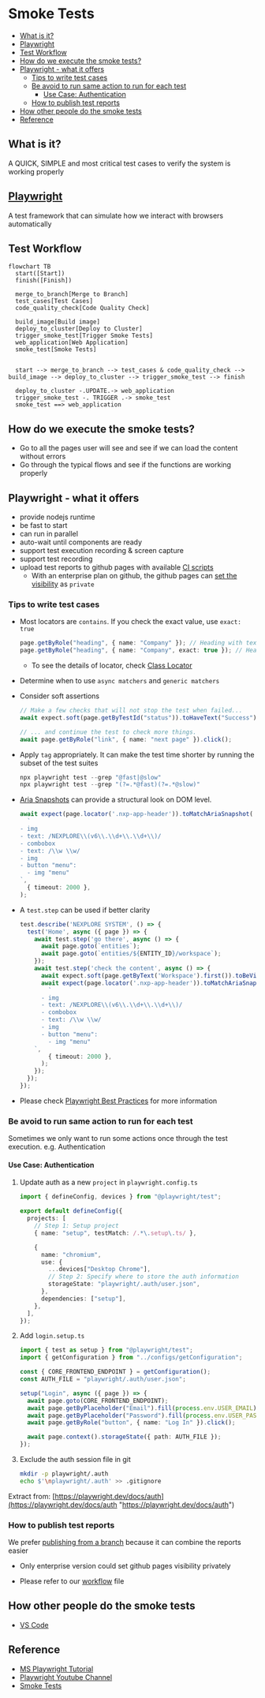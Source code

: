 # Smoke Tests <!-- omit in toc -->

- [What is it?](#what-is-it)
- [Playwright](#playwright)
- [Test Workflow](#test-workflow)
- [How do we execute the smoke tests?](#how-do-we-execute-the-smoke-tests)
- [Playwright - what it offers](#playwright---what-it-offers)
  - [Tips to write test cases](#tips-to-write-test-cases)
  - [Be avoid to run same action to run for each test](#be-avoid-to-run-same-action-to-run-for-each-test)
    - [Use Case: Authentication](#use-case-authentication)
  - [How to publish test reports](#how-to-publish-test-reports)
- [How other people do the smoke tests](#how-other-people-do-the-smoke-tests)
- [Reference](#reference)

## What is it?

A QUICK, SIMPLE and most critical test cases to verify the system is working properly

## [Playwright](https://playwright.dev "https://playwright.dev")

A test framework that can simulate how we interact with browsers automatically

## Test Workflow

```mermaid
flowchart TB
  start([Start])
  finish([Finish])

  merge_to_branch[Merge to Branch]
  test_cases[Test Cases]
  code_quality_check[Code Quality Check]

  build_image[Build image]
  deploy_to_cluster[Deploy to Cluster]
  trigger_smoke_test[Trigger Smoke Tests]
  web_application[Web Application]
  smoke_test[Smoke Tests]


  start --> merge_to_branch --> test_cases & code_quality_check --> build_image --> deploy_to_cluster --> trigger_smoke_test --> finish

  deploy_to_cluster -.UPDATE.-> web_application
  trigger_smoke_test -. TRIGGER .-> smoke_test
  smoke_test ==> web_application

```

## How do we execute the smoke tests?

- Go to all the pages user will see and see if we can load the content without errors
- Go through the typical flows and see if the functions are working properly

## Playwright - what it offers

- provide nodejs runtime
- be fast to start
- can run in parallel
- auto-wait until components are ready
- support test execution recording & screen capture
- support test recording
- upload test reports to github pages with available [CI scripts](https://www.youtube.com/watch?v=F_nUVHBhrow&pp=ygUYI3Rlc3RyZXBvcnRzaW5wbGF5d3JpZ2h0)
  - With an enterprise plan on github, the github pages can [set the visibility](https://docs.github.com/en/enterprise-cloud@latest/pages/getting-started-with-github-pages/changing-the-visibility-of-your-github-pages-site) as `private`

### Tips to write test cases

- Most locators are `contains`. If you check the exact value, use `exact: true`

  ```typescript
  page.getByRole("heading", { name: "Company" }); // Heading with text `Company`
  page.getByRole("heading", { name: "Company", exact: true }); // Heading with EXACT text `Company`
  ```

  - To see the details of locator, check [Class Locator](https://playwright.dev/docs/api/class-locator "https://playwright.dev/docs/api/class-locator")

- Determine when to use `async matchers` and `generic matchers`

- Consider soft assertions

  ```typescript
  // Make a few checks that will not stop the test when failed...
  await expect.soft(page.getByTestId("status")).toHaveText("Success");

  // ... and continue the test to check more things.
  await page.getByRole("link", { name: "next page" }).click();
  ```

- Apply `tag` appropriately. It can make the test time shorter by running the subset of the test suites

  ```typescript
  npx playwright test --grep "@fast|@slow"
  npx playwright test --grep "(?=.*@fast)(?=.*@slow)"
  ```

- [Aria Snapshots](https://playwright.dev/docs/aria-snapshots) can provide a structural look on DOM level.

  ```typescript
  await expect(page.locator('.nxp-app-header')).toMatchAriaSnapshot(
    `
  - img
  - text: /NEXPLORE\\(v6\\.\\d+\\.\\d+\\)/
  - combobox
  - text: /\\w \\w/
  - img
  - button "menu":
    - img "menu"
  `,
    { timeout: 2000 },
  );
  ```

- A `test.step` can be used if better clarity

  ```typescript
  test.describe('NEXPLORE SYSTEM', () => {
    test('Home', async ({ page }) => {
      await test.step('go there', async () => {
        await page.goto(`entities`);
        await page.goto(`entities/${ENTITY_ID}/workspace`);
      });
      await test.step('check the content', async () => {
        await expect.soft(page.getByText('Workspace').first()).toBeVisible();
        await expect(page.locator('.nxp-app-header')).toMatchAriaSnapshot(
          `
        - img
        - text: /NEXPLORE\\(v6\\.\\d+\\.\\d+\\)/
        - combobox
        - text: /\\w \\w/
        - img
        - button "menu":
          - img "menu"
      `,
          { timeout: 2000 },
        );
      });
    });
  });
  ```

- Please check [Playwright Best Practices](https://playwright.dev/docs/best-practices "https://playwright.dev/docs/best-practices") for more information

### Be avoid to run same action to run for each test

Sometimes we only want to run some actions once through the test execution. e.g. Authentication

#### Use Case: Authentication

1. Update auth as a new `project` in `playwright.config.ts`

   ```typescript
   import { defineConfig, devices } from "@playwright/test";

   export default defineConfig({
     projects: [
       // Step 1: Setup project
       { name: "setup", testMatch: /.*\.setup\.ts/ },

       {
         name: "chromium",
         use: {
           ...devices["Desktop Chrome"],
           // Step 2: Specify where to store the auth information
           storageState: "playwright/.auth/user.json",
         },
         dependencies: ["setup"],
       },
     ],
   });
   ```

2. Add `login.setup.ts`

   ```typescript
   import { test as setup } from "@playwright/test";
   import { getConfiguration } from "../configs/getConfiguration";

   const { CORE_FRONTEND_ENDPOINT } = getConfiguration();
   const AUTH_FILE = "playwright/.auth/user.json";

   setup("Login", async ({ page }) => {
     await page.goto(CORE_FRONTEND_ENDPOINT);
     await page.getByPlaceholder("Email").fill(process.env.USER_EMAIL);
     await page.getByPlaceholder("Password").fill(process.env.USER_PASSWORD);
     await page.getByRole("button", { name: "Log In" }).click();

     await page.context().storageState({ path: AUTH_FILE });
   });
   ```

3. Exclude the auth session file in git

   ```bash
   mkdir -p playwright/.auth
   echo $'\nplaywright/.auth' >> .gitignore
   ```

Extract from: [https://playwright.dev/docs/auth](https://playwright.dev/docs/auth "https://playwright.dev/docs/auth")

### How to publish test reports

We prefer [publishing from a branch](https://docs.github.com/en/enterprise-cloud@latest/pages/getting-started-with-github-pages/configuring-a-publishing-source-for-your-github-pages-site "https://docs.github.com/en/enterprise-cloud@latest/pages/getting-started-with-github-pages/configuring-a-publishing-source-for-your-github-pages-site") because it can combine the reports easier

- Only enterprise version could set github pages visibility privately

- Please refer to our [workflow](./smoke-tests-playwright.yml) file

## How other people do the smoke tests

- [VS Code](https://github.com/microsoft/vscode/wiki/Smoke-Test "https://github.com/microsoft/vscode/wiki/Smoke-Test")

## Reference

- [MS Playwright Tutorial](https://learn.microsoft.com/en-us/training/modules/build-with-playwright "https://learn.microsoft.com/en-us/training/modules/build-with-playwright")
- [Playwright Youtube Channel](https://www.youtube.com/@Playwrightdev "https://www.youtube.com/@Playwrightdev")
- [Smoke Tests](<"https://en.wikipedia.org/wiki/Smoke_testing_(software)">)
